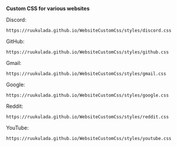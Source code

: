 **Custom CSS for various websites**

Discord:
```
https://ruukulada.github.io/WebsiteCustomCss/styles/discord.css
```
GitHub:
```
https://ruukulada.github.io/WebsiteCustomCss/styles/github.css
```
Gmail:
```
https://ruukulada.github.io/WebsiteCustomCss/styles/gmail.css
```
Google:
```
https://ruukulada.github.io/WebsiteCustomCss/styles/google.css
```
Reddit:
```
https://ruukulada.github.io/WebsiteCustomCss/styles/reddit.css
```
YouTube:
```
https://ruukulada.github.io/WebsiteCustomCss/styles/youtube.css
```
